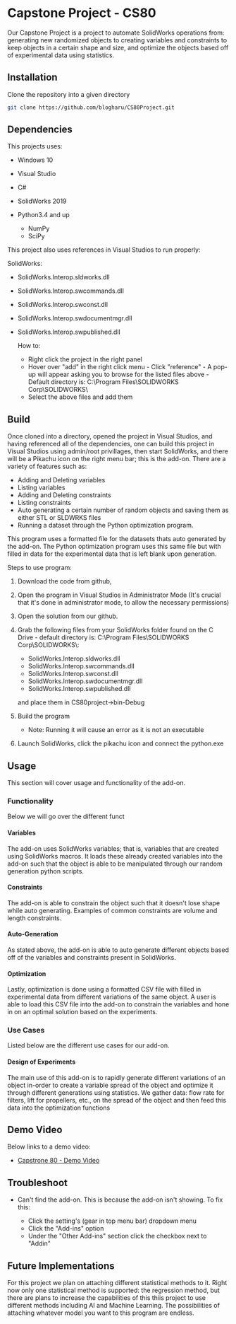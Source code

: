 # Capstone Project - CS80

Our Capstone Project is a project to automate SolidWorks operations from: generating new randomized objects to creating variables and constraints to keep objects in a certain shape and size, and optimize the objects based off of experimental data using statistics.

## Installation

Clone the repository into a given directory

```bash
git clone https://github.com/blogharu/CS80Project.git
```

## Dependencies

This projects uses:

- Windows 10
- Visual Studio
- C#
- SolidWorks 2019
- Python3.4 and up

	- NumPy 
	- SciPy

This project also uses references in Visual Studios to run properly:

SolidWorks:

- SolidWorks.Interop.sldworks.dll
- SolidWorks.Interop.swcommands.dll
- SolidWorks.Interop.swconst.dll
- SolidWorks.Interop.swdocumentmgr.dll
- SolidWorks.Interop.swpublished.dll

	How to:

  	- Right click the project in the right panel
  	- Hover over "add" in the right click menu - Click "reference" - A pop-up will appear asking you to browse for the listed files above - Default directory is: C:\Program Files\SOLIDWORKS Corp\SOLIDWORKS\
  	- Select the above files and add them

## Build

Once cloned into a directory, opened the project in Visual Studios, and having referenced all of the dependencies, one can build this project in Visual Studios using admin/root privillages, then start SolidWorks, and there will be a Pikachu icon on the right menu bar; this is the add-on. There are a variety of features such as:

- Adding and Deleting variables
- Listing variables
- Adding and Deleting constraints
- Listing constraints
- Auto generating a certain number of random objects and saving them as either STL or SLDWRKS files
- Running a dataset through the Python optimization program.

This program uses a formatted file for the datasets thats auto generated by the add-on. The Python optimization program uses this same file but with filled in data for the experimental data that is left blank upon generation.

Steps to use program:

1. Download the code from github,
2. Open the program in Visual Studios in Administrator Mode (It's crucial that it's done in administrator mode, to allow the necessary permissions)
3. Open the solution from our github.
4. Grab the following files from your SolidWorks folder found on the C Drive - default directory is: C:\Program Files\SOLIDWORKS Corp\SOLIDWORKS\\:

   - SolidWorks.Interop.sldworks.dll
   - SolidWorks.Interop.swcommands.dll
   - SolidWorks.Interop.swconst.dll
   - SolidWorks.Interop.swdocumentmgr.dll
   - SolidWorks.Interop.swpublished.dll

   and place them in CS80project->bin-Debug

5. Build the program
   - Note: Running it will cause an error as it is not an executable
6. Launch SolidWorks, click the pikachu icon and connect the python.exe

## Usage

This section will cover usage and functionality of the add-on.

### Functionality

Below we will go over the different funct

#### Variables

The add-on uses SolidWorks variables; that is, variables that are created using SolidWorks macros. It loads these already created variables into the add-on such that the object is able to be manipulated through our random generation python scripts.

#### Constraints

The add-on is able to constrain the object such that it doesn't lose shape while auto generating. Examples of common constraints are volume and length constraints.

#### Auto-Generation

As stated above, the add-on is able to auto generate different objects based off of the variables and constraints present in SolidWorks.

#### Optimization

Lastly, optimization is done using a formatted CSV file with filled in experimental data from different variations of the same object. A user is able to load this CSV file into the add-on to constrain the variables and hone in on an optimal solution based on the experiments.

### Use Cases

Listed below are the different use cases for our add-on.

#### Design of Experiments

The main use of this add-on is to rapidly generate different variations of an object in-order to create a variable spread of the object and optimize it through different generations using statistics. We gather data: flow rate for filters, lift for propellers, etc., on the spread of the object and then feed this data into the optimization functions

## Demo Video

Below links to a demo video:

- [Capstrone 80 - Demo Video](https://youtu.be/ybNKb1qOqOw "Capstone 80 - Demo Video")

## Troubleshoot

- Can't find the add-on. This is because the add-on isn't showing. To fix this:

	- Click the setting's (gear in top menu bar) dropdown menu
	- Click the "Add-ins" option
	- Under the "Other Add-ins" section click the checkbox next to "Addin"
	
## Future Implementations

For this project we plan on attaching different statistical methods to it. Right now only one statistical method is supported: the regression method, but there are plans to increase the capabilities of this thiis project to use different methods including AI and Machine Learning. The possibilities of attaching whatever model you want to this program are endless.
